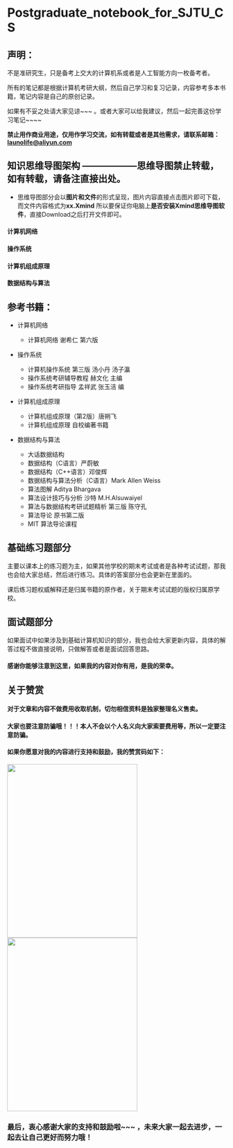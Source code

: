 # Postgraduate_notebook_for_SJTU_CS
## 声明：
不是准研究生，只是备考上交大的计算机系或者是人工智能方向一枚备考者。

所有的笔记都是根据计算机考研大纲，然后自己学习和复习记录，内容参考多本书籍，笔记内容是自己的原创记录。

如果有不妥之处请大家见谅~~~ 。或者大家可以给我建议，然后一起完善这份学习笔记~~~~


**禁止用作商业用途，仅用作学习交流，如有转载或者是其他需求，请联系邮箱：launolife@aliyun.com**

## 知识思维导图架构 ——————思维导图禁止转载，如有转载，请备注直接出处。

 - 思维导图部分会以**图片和文件**的形式呈现，图片内容直接点击图片即可下载，而文件内容格式为**xx.Xmind** 所以要保证你电脑上**是否安装Xmind思维导图软件**，直接Download之后打开文件即可。

#### 计算机网络

#### 操作系统

#### 计算机组成原理

#### 数据结构与算法


## 参考书籍：

  - 计算机网络
  
    - 计算机网络 谢希仁 第六版  
   
  - 操作系统
  
    - 计算机操作系统 第三版  汤小丹 汤子瀛
    - 操作系统考研辅导教程  赫文化 主编
    - 操作系统考研指导  孟祥武 张玉洁 编
  
  - 计算机组成原理
  
    - 计算机组成原理（第2版）唐朔飞
    - 计算机组成原理 自校编著书籍

  - 数据结构与算法
  
    - 大话数据结构 
    - 数据结构（C语言）严蔚敏
    - 数据结构（C++语言）邓俊辉
    - 数据结构与算法分析（C语言）Mark Allen Weiss
    - 算法图解 Aditya Bhargava
    - 算法设计技巧与分析 沙特 M.H.Alsuwaiyel
    - 算法与数据结构考研试题精析 第三版 陈守孔
    - 算法导论 原书第二版
    - MIT 算法导论课程
    
## 基础练习题部分
主要以课本上的练习题为主，如果其他学校的期末考试或者是各种考试试题，那我也会给大家总结，然后进行练习。具体的答案部分也会更新在里面的。

课后练习题权威解释还是归属书籍的原作者，关于期末考试试题的版权归属原学校。

## 面试题部分
如果面试中如果涉及到基础计算机知识的部分，我也会给大家更新内容，具体的解答过程不做直接说明，只做解答或者是面试回答思路。

#### 感谢你能够注意到这里，如果我的内容对你有用，是我的荣幸。

## 关于赞赏

#### 对于文章和内容不做费用收取机制，切勿相信资料是独家整理名义售卖。

#### 大家也要注意防骗哦！！！本人不会以个人名义向大家索要费用等，所以一定要注意防骗。

####  如果你愿意对我的内容进行支持和鼓励，我的赞赏码如下：

<img src="https://github.com/SolerHo/Postgraduate_notebook_for_SJTU_CS/blob/master/Images/%E6%94%AF%E4%BB%98%E5%AE%9D.jpg" width = "300" height = "400" div align=center /> <img src="https://github.com/SolerHo/Postgraduate_notebook_for_SJTU_CS/blob/master/Images/%E5%BE%AE%E4%BF%A1.png" width = "300" height = "400" div align=center />

### 最后，衷心感谢大家的支持和鼓励啦~~~ ，未来大家一起去进步，一起去让自己更好而努力哦！
